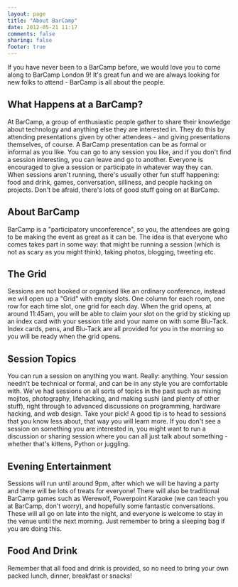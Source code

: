```yaml
---
layout: page
title: "About BarCamp"
date: 2012-05-21 11:17
comments: false
sharing: false
footer: true
---
```


If you have never been to a BarCamp before, we would love you to come along to BarCamp London 9! It's great fun and we are always looking for new folks to attend - BarCamp is all about the people.

## What Happens at a BarCamp?  

At BarCamp, a group of enthusiastic people gather to share their knowledge about technology and anything else they are interested in. They do this by attending presentations given by other attendees - and giving presentations themselves, of course. A BarCamp presentation can be as formal or informal as you like. You can go to any session you like, and if you don't find a session interesting, you can leave and go to another. Everyone is encouraged to give a session or participate in whatever way they can. When sessions aren't running, there's usually other fun stuff happening: food and drink, games, conversation, silliness, and people hacking on projects. Don't be afraid, there's lots of good stuff going on at BarCamp.

## About BarCamp

BarCamp is a "participatory unconference", so you, the attendees are going to be making the event as great as it can be. The idea is that everyone who comes takes part in some way: that might be running a session (which is not as scary as you might think), taking photos, blogging, tweeting etc.

## The Grid

Sessions are not booked or organised like an ordinary conference, instead we will open up a "Grid" with empty slots. One column for each room, one row for each time slot, one grid for each day. When the grid opens, at around 11:45am, you will be able to claim your slot on the grid by sticking up an index card with your session title and your name on with some Blu-Tack. Index cards, pens, and Blu-Tack are all provided for you in the morning so you will be ready when the grid opens.

## Session Topics

You can run a session on anything you want. Really: anything. Your session needn't be technical or formal, and can be in any style you are comfortable with. We've had sessions on all sorts of topics in the past such as mixing mojitos, photography, lifehacking, and making sushi (and plenty of other stuff), right through to advanced discussions on programming, hardware hacking, and web design. Take your pick!
A good tip is to head to sessions that you know less about, that way you will learn more. If you don't see a session on something you are interested in, you might want to run a discussion or sharing session where you can all just talk about something - whether that's kittens, Python or juggling.

## Evening Entertainment

Sessions will run until around 9pm, after which we will be having a party and there will be lots of treats for everyone! There will also be traditional BarCamp games such as Werewolf, Powerpoint Karaoke (we can teach you at BarCamp, don't worry), and hopefully some fantastic conversations.
These will all go on late into the night, and everyone is welcome to stay in the venue until the next morning. Just remember to bring a sleeping bag if you are doing this.

## Food And Drink  

Remember that all food and drink is provided, so no need to bring your own packed lunch, dinner, breakfast or snacks!